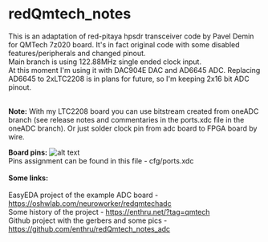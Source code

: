 # redQmtech_notes

This is an adaptation of red-pitaya hpsdr transceiver code by Pavel Demin for QMTech 7z020 board. It's in fact original code with some disabled features/peripherals and changed pinout.
<br />
Main branch is using 122.88MHz single ended clock input.
<br />
At this moment I'm using it with DAC904E DAC and AD6645 ADC. Replacing AD6645 to 2xLTC2208 is in plans for future, so I'm keeping 2x16 bit ADC pinout.
<br /><br />

**Note:**
With my LTC2208 board you can use bitstream created from oneADC branch (see release notes and commentaries in the ports.xdc file in the oneADC branch).
Or just solder clock pin from adc board to FPGA board by wire.

**Board pins:**
![alt text](https://enthru.net/wp-content/uploads/2024/09/qmtech_pins.jpg)
<br />
Pins assignment can be found in this file - cfg/ports.xdc
<br /><br />
**Some links:**
<br />
<br />
EasyEDA project of the example ADC board - https://oshwlab.com/neuroworker/redqmtechadc
<br />
Some history of the project - https://enthru.net/?tag=qmtech
<br />
Github project with the gerbers and some pics - https://github.com/enthru/redQmtech_notes_adc
